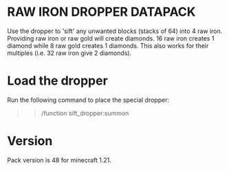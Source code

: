 # RAW IRON DROPPER DATAPACK

Use the dropper to 'sift' any unwanted blocks (stacks of 64) into 4 raw iron. Providing raw iron or raw gold will create diamonds. 16 raw iron creates 1 diamond while 8 raw gold creates 1 diamonds. This also works for their multiples (i.e. 32 raw iron give 2 diamonds).

# Load the dropper

Run the following command to place the special dropper:

>>/function sift_dropper:summon

# Version

Pack version is 48 for minecraft 1.21.
